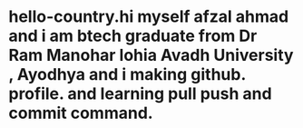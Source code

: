 # hello-country.hi myself afzal ahmad and i am btech graduate from Dr Ram Manohar lohia Avadh University , Ayodhya and i making github. profile. and learning pull push and commit command.
